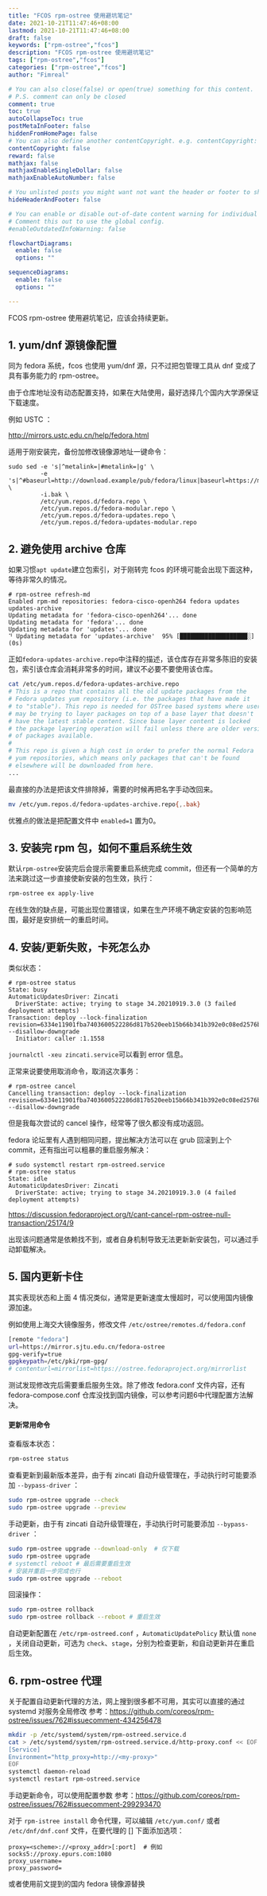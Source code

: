 ```yaml
---
title: "FCOS rpm-ostree 使用避坑笔记"
date: 2021-10-21T11:47:46+08:00
lastmod: 2021-10-21T11:47:46+08:00
draft: false
keywords: ["rpm-ostree","fcos"]
description: "FCOS rpm-ostree 使用避坑笔记"
tags: ["rpm-ostree","fcos"]
categories: ["rpm-ostree","fcos"]
author: "Fimreal"

# You can also close(false) or open(true) something for this content.
# P.S. comment can only be closed
comment: true
toc: true
autoCollapseToc: true
postMetaInFooter: false
hiddenFromHomePage: false
# You can also define another contentCopyright. e.g. contentCopyright: "This is another copyright."
contentCopyright: false
reward: false
mathjax: false
mathjaxEnableSingleDollar: false
mathjaxEnableAutoNumber: false

# You unlisted posts you might want not want the header or footer to show
hideHeaderAndFooter: false

# You can enable or disable out-of-date content warning for individual post.
# Comment this out to use the global config.
#enableOutdatedInfoWarning: false

flowchartDiagrams:
  enable: false
  options: ""

sequenceDiagrams:
  enable: false
  options: ""

---
```


FCOS rpm-ostree 使用避坑笔记，应该会持续更新。

<!--more-->

## 1. yum/dnf 源镜像配置

同为 fedora 系统，fcos 也使用 yum/dnf 源，只不过把包管理工具从 dnf 变成了具有事务能力的 rpm-ostree。

由于仓库地址没有动态配置支持，如果在大陆使用，最好选择几个国内大学源保证下载速度。

例如 USTC ：

http://mirrors.ustc.edu.cn/help/fedora.html

适用于刚安装完，备份加修改镜像源地址一键命令：

```
sudo sed -e 's|^metalink=|#metalink=|g' \
         -e 's|^#baseurl=http://download.example/pub/fedora/linux|baseurl=https://mirrors.ustc.edu.cn/fedora|g' \
         -i.bak \
         /etc/yum.repos.d/fedora.repo \
         /etc/yum.repos.d/fedora-modular.repo \
         /etc/yum.repos.d/fedora-updates.repo \
         /etc/yum.repos.d/fedora-updates-modular.repo
```



## 2. 避免使用 archive 仓库

如果习惯`apt update`建立包索引，对于刚转完 fcos 的环境可能会出现下面这种，等待非常久的情况。

```
# rpm-ostree refresh-md
Enabled rpm-md repositories: fedora-cisco-openh264 fedora updates updates-archive
Updating metadata for 'fedora-cisco-openh264'... done
Updating metadata for 'fedora'... done
Updating metadata for 'updates'... done
⠙ Updating metadata for 'updates-archive'  95% [███████████████████░] (0s)
```

正如`fedora-updates-archive.repo`中注释的描述，该仓库存在非常多陈旧的安装包，索引该仓库会消耗非常多的时间，建议不必要不要使用该仓库。

```bash
cat /etc/yum.repos.d/fedora-updates-archive.repo
# This is a repo that contains all the old update packages from the
# Fedora updates yum repository (i.e. the packages that have made it
# to "stable"). This repo is needed for OSTree based systems where users
# may be trying to layer packages on top of a base layer that doesn't
# have the latest stable content. Since base layer content is locked
# the package layering operation will fail unless there are older versions
# of packages available.
#
# This repo is given a high cost in order to prefer the normal Fedora
# yum repositories, which means only packages that can't be found
# elsewhere will be downloaded from here.
...
```

最直接的办法是把该文件排除掉，需要的时候再把名字手动改回来。

```bash
mv /etc/yum.repos.d/fedora-updates-archive.repo{,.bak}
```

优雅点的做法是把配置文件中 `enabled=1` 置为0。



## 3. 安装完 rpm 包，如何不重启系统生效

默认`rpm-ostree`安装完后会提示需要重启系统完成 commit，但还有一个简单的方法来跳过这一步直接使新安装的包生效，执行：

```bash
rpm-ostree ex apply-live
```

在线生效的缺点是，可能出现位置错误，如果在生产环境不确定安装的包影响范围，最好是安排统一的重启时间。



## 4. 安装/更新失败，卡死怎么办

类似状态：

```
# rpm-ostree status
State: busy
AutomaticUpdatesDriver: Zincati
  DriverState: active; trying to stage 34.20210919.3.0 (3 failed deployment attempts)
Transaction: deploy --lock-finalization revision=6334e11901fba7403600522286d817b520eeb15b66b341b392e0c08ed2576b74 --disallow-downgrade
  Initiator: caller :1.1558
```

`journalctl -xeu zincati.service`可以看到 error 信息。

正常来说要使用取消命令，取消这次事务：

```
# rpm-ostree cancel
Cancelling transaction: deploy --lock-finalization revision=6334e11901fba7403600522286d817b520eeb15b66b341b392e0c08ed2576b74 --disallow-downgrade
```

但是我每次尝试的 cancel 操作，经常等了很久都没有成功返回。

fedora 论坛里有人遇到相同问题，提出解决方法可以在 grub 回滚到上个 commit，还有指出可以粗暴的重启服务解决：

```
# sudo systemctl restart rpm-ostreed.service
# rpm-ostree status
State: idle
AutomaticUpdatesDriver: Zincati
  DriverState: active; trying to stage 34.20210919.3.0 (4 failed deployment attempts)
```

https://discussion.fedoraproject.org/t/cant-cancel-rpm-ostree-null-transaction/25174/9

出现该问题通常是依赖找不到，或者自身机制导致无法更新新安装包，可以通过手动卸载解决。


## 5. 国内更新卡住

其实表现状态和上面 4 情况类似，通常是更新速度太慢超时，可以使用国内镜像源加速。

例如使用上海交大镜像服务，修改文件 `/etc/ostree/remotes.d/fedora.conf` 

```bash
[remote "fedora"]
url=https://mirror.sjtu.edu.cn/fedora-ostree
gpg-verify=true
gpgkeypath=/etc/pki/rpm-gpg/
# contenturl=mirrorlist=https://ostree.fedoraproject.org/mirrorlist
```

测试发现修改完后需要重启服务生效。除了修改 fedora.conf 文件内容，还有 fedora-compose.conf 仓库没找到国内镜像，可以参考问题6中代理配置方法解决。

#### 更新常用命令

查看版本状态：

```bash
rpm-ostree status
```

查看更新到最新版本差异，由于有 zincati 自动升级管理在，手动执行时可能要添加 `--bypass-driver` ：

```bash
sudo rpm-ostree upgrade --check
sudo rpm-ostree upgrade --preview
```

手动更新，由于有 zincati 自动升级管理在，手动执行时可能要添加 `--bypass-driver` ：

```bash
sudo rpm-ostree upgrade --download-only  # 仅下载
sudo rpm-ostree upgrade
# systemctl reboot # 最后需要重启生效
# 安装并重启一步完成也行
sudo rpm-ostree upgrade --reboot
```
回滚操作：

```bash
sudo rpm-ostree rollback
sudo rpm-ostree rollback --reboot # 重启生效
```

自动更新配置在 `/etc/rpm-ostreed.conf` ，`AutomaticUpdatePolicy` 默认值 `none` ，关闭自动更新，可选为 `check`、`stage`，分别为检查更新，和自动更新并在重启后生效。



## 6. rpm-ostree 代理

关于配置自动更新代理的方法，网上搜到很多都不可用，其实可以直接的通过 systemd 对服务全局修改
参考：https://github.com/coreos/rpm-ostree/issues/762#issuecomment-434256478

```bash
mkdir -p /etc/systemd/system/rpm-ostreed.service.d
cat > /etc/systemd/system/rpm-ostreed.service.d/http-proxy.conf << EOF
[Service]
Environment="http_proxy=http://<my-proxy>"
EOF
systemctl daemon-reload
systemctl restart rpm-ostreed.service
```

手动更新命令，可以使用配置参数
参考：https://github.com/coreos/rpm-ostree/issues/762#issuecomment-299293470

对于 `rpm-istree install` 命令代理，可以编辑 `/etc/yum.conf/` 或者 `/etc/dnf/dnf.conf` 文件，在要代理的 [] 下面添加选项：

```
proxy=<scheme>://<proxy_addr>[:port]  # 例如 socks5://proxy.epurs.com:1080
proxy_username=
proxy_password=
```

或者使用前文提到的国内 fedora 镜像源替换